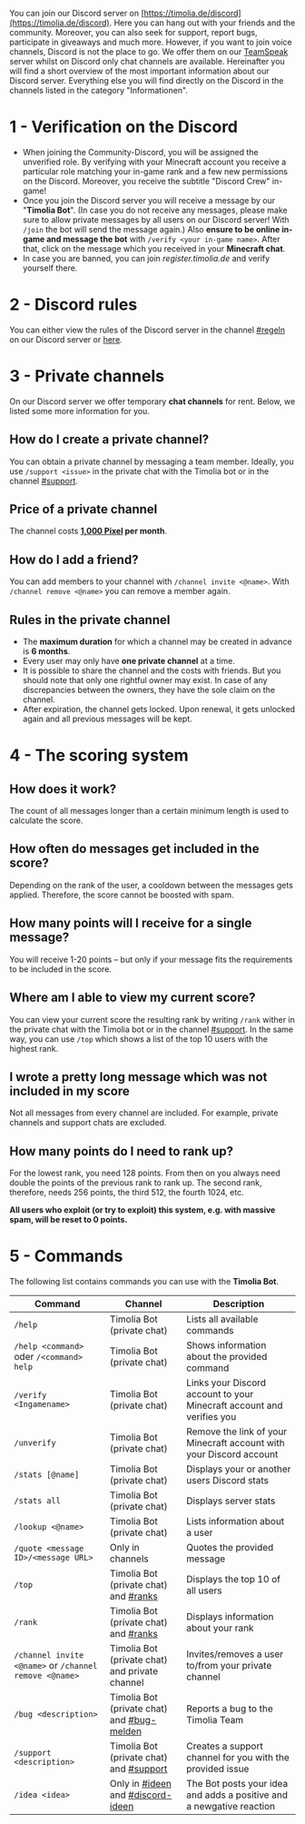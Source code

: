 You can join our Discord server on [https://timolia.de/discord](https://timolia.de/discord).
Here you can hang out with your friends and the community. Moreover, you can also seek for support, report bugs,
participate in giveaways and much more.
However, if you want to join voice channels, Discord is not the place to go. We offer them on our [TeamSpeak](/teamspeak/) server whilst on Discord only chat channels are available.
Hereinafter you will find a short overview of the most important information about our Discord server. Everything else you will find directly on the Discord in the channels listed in the category "Informationen". 


# 1 - Verification on the Discord
- When joining the Community-Discord, you will be assigned the unverified role. By verifying with your Minecraft account you receive a particular role matching your in-game rank and a few new permissions on the Discord.
Moreover, you receive the subtitle "Discord Crew" in-game!
- Once you join the Discord server you will receive a message by our "<strong>Timolia Bot</strong>". (In case you do not receive any messages, please make sure to allow private messages by all users on our Discord server! 
With `/join` the bot will send the message again.) Also <strong>ensure to be online in-game and message the bot</strong> with `/verify <your in-game name>`.
After that, click on the message which you received in your <strong>Minecraft chat</strong>.
- In case you are banned, you can join *register.timolia.de* and verify yourself there.

# 2 - Discord rules
You can either view the rules of the Discord server in the channel [#regeln](https://discordapp.com/channels/407554118887014402/407565978025852929) on our Discord server or [here](/rules/discord/).

# 3 - Private channels
On our Discord server we offer temporary <strong>chat channels</strong> for rent. Below, we listed some more information for you.

## How do I create a private channel?
You can obtain a private channel by messaging a team member. Ideally, you use `/support <issue>` in the private chat with the 
Timolia bot or in the channel [#support](https://discordapp.com/channels/407554118887014402/413594798906408960).

## Price of a private channel
The channel costs <strong><u>1,000 Pixel</u> per month</strong>.

## How do I add a friend?
You can add members to your channel with `/channel invite <@name>`. With `/channel remove <@name>` you can remove a member again.

## Rules in the private channel
- The <strong>maximum duration</strong> for which a channel may be created in advance is <strong>6 months</strong>.
- Every user may only have <strong>one private channel</strong> at a time.
- It is possible to share the channel and the costs with friends. But you should note that only one rightful owner may exist. 
In case of any discrepancies between the owners, they have the sole claim on the channel.
- After expiration, the channel gets locked. Upon renewal, it gets unlocked again and all previous messages will be kept.


# 4 - The scoring system 
## How does it work?
The count of all messages longer than a certain minimum length is used to calculate the score.

## How often do messages get included in the score?
Depending on the rank of the user, a cooldown between the messages gets applied. Therefore, the score cannot be boosted with spam.

## How many points will I receive for a single message?
You will receive 1-20 points – but only if your message fits the requirements to be included in the score.

## Where am I able to view my current score?
You can view your current score the resulting rank by writing `/rank` wither in the private chat with the 
Timolia bot or in the channel [#support](https://discordapp.com/channels/407554118887014402/413594798906408960).
In the same way, you can use `/top` which shows a list of the top 10 users with the highest rank.

## I wrote a pretty long message which was not included in my score
Not all messages from every channel are included. For example, private channels and support chats are excluded.

## How many points do I need to rank up?
For the lowest rank, you need 128 points. From then on you always need double the points of the previous rank to rank up. The second rank, therefore, needs 256 points, the third 512, the fourth 1024, etc.

<strong>All users who exploit (or try to exploit) this system, e.g. with massive spam, will be reset to 0 points.</strong> 

# 5 - Commands

The following list contains commands you can use with the <strong>Timolia Bot</strong>.

| Command | Channel | Description |
| ------ | -------------- | -------- |
| `/help` | Timolia Bot (private chat) | Lists all available commands |
| `/help <command>` oder `/<command> help` | Timolia Bot (private chat) | Shows information about the provided command |
| `/verify <Ingamename>` | Timolia Bot (private chat) | Links your Discord account to your Minecraft account and verifies you |
| `/unverify` | Timolia Bot (private chat) | Remove the link of your Minecraft account with your Discord account |
| `/stats [@name]` | Timolia Bot (private chat) | Displays your or another users Discord stats |
| `/stats all` | Timolia Bot (private chat) | Displays server stats |
| `/lookup <@name>` | Timolia Bot (private chat) | Lists information about a user |
| `/quote <message ID>/<message URL>` | Only in channels | Quotes the provided message |
| `/top` | Timolia Bot (private chat) and [#ranks](https://discordapp.com/channels/407554118887014402/548160287891783690)| Displays the top 10 of all users |
| `/rank` | Timolia Bot (private chat) and [#ranks](https://discordapp.com/channels/407554118887014402/548160287891783690) | Displays information about your rank |
| `/channel invite <@name>` or `/channel remove <@name>` | Timolia Bot (private chat) and private channel | Invites/removes a user to/from your private channel |
| `/bug <description>` | Timolia Bot (private chat) and [#bug-melden](https://discordapp.com/channels/407554118887014402/413638656264503317) | Reports a bug to the Timolia Team |
| `/support <description>` | Timolia Bot (private chat) and [#support](https://discordapp.com/channels/407554118887014402/413594798906408960) | Creates a support channel for you with the provided issue |
| `/idea <idea>` | Only in [#ideen](https://discordapp.com/channels/407554118887014402/413615776399097866) and [#discord-ideen](https://discordapp.com/channels/407554118887014402/569594169228656656) | The Bot posts your idea and adds a positive and a newgative reaction |
